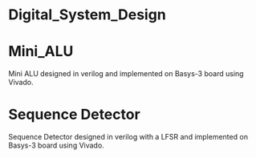 # Digital_System_Design

# Mini_ALU
Mini ALU designed in verilog and implemented on Basys-3 board using Vivado.

# Sequence Detector
Sequence Detector designed in verilog with a LFSR and  implemented on Basys-3 board using Vivado.

